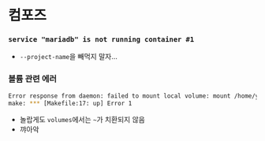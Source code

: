 # 컴포즈

### `service "mariadb" is not running container #1`

- `--project-name`을 빼먹지 말자...

### 볼륨 관련 에러

```bash
Error response from daemon: failed to mount local volume: mount /home/youkim/data/mysql:/home/youkim/.local/share/docker/volumes/inception_db/_data, flags: 0x1000: no such file or directory
make: *** [Makefile:17: up] Error 1
```

- 놀랍게도 `volumes`에서는 `~`가 치환되지 않음
- 꺄아악
